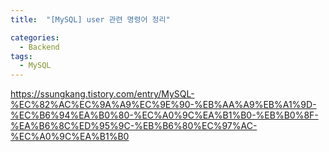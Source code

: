 ```yaml
---
title:  "[MySQL] user 관련 명령어 정리"

categories:
  - Backend
tags:
  - MySQL
---
```


<https://ssungkang.tistory.com/entry/MySQL-%EC%82%AC%EC%9A%A9%EC%9E%90-%EB%AA%A9%EB%A1%9D-%EC%B6%94%EA%B0%80-%EC%A0%9C%EA%B1%B0-%EB%B0%8F-%EA%B6%8C%ED%95%9C-%EB%B6%80%EC%97%AC-%EC%A0%9C%EA%B1%B0>